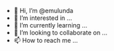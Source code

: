 - 👋 Hi, I’m @emulunda
- 👀 I’m interested in ...
- 🌱 I’m currently learning ...
- 💞️ I’m looking to collaborate on ...
- 📫 How to reach me ...

<!---
emulunda/emulunda is a ✨ special ✨ repository because its `README.md` (this file) appears on your GitHub profile.
You can click the Preview link to take a look at your changes.
--->
